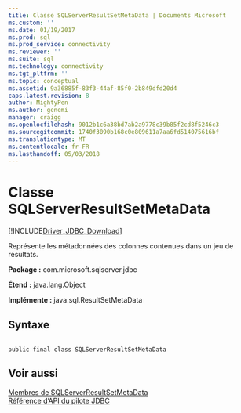 ```yaml
---
title: Classe SQLServerResultSetMetaData | Documents Microsoft
ms.custom: ''
ms.date: 01/19/2017
ms.prod: sql
ms.prod_service: connectivity
ms.reviewer: ''
ms.suite: sql
ms.technology: connectivity
ms.tgt_pltfrm: ''
ms.topic: conceptual
ms.assetid: 9a36885f-83f3-44af-85f0-2b849dfd20d4
caps.latest.revision: 8
author: MightyPen
ms.author: genemi
manager: craigg
ms.openlocfilehash: 9012b1c6a38bd7ab2a9778c39b85f2cd8f5246c3
ms.sourcegitcommit: 1740f3090b168c0e809611a7aa6fd514075616bf
ms.translationtype: MT
ms.contentlocale: fr-FR
ms.lasthandoff: 05/03/2018
---
```

# <a name="sqlserverresultsetmetadata-class"></a>Classe SQLServerResultSetMetaData
[!INCLUDE[Driver_JDBC_Download](../../../includes/driver_jdbc_download.md)]

  Représente les métadonnées des colonnes contenues dans un jeu de résultats.  
  
 **Package :** com.microsoft.sqlserver.jdbc  
  
 **Étend :** java.lang.Object  
  
 **Implémente :** java.sql.ResultSetMetaData  
  
## <a name="syntax"></a>Syntaxe  
  
```  
  
public final class SQLServerResultSetMetaData  
```  
  
## <a name="see-also"></a>Voir aussi  
 [Membres de SQLServerResultSetMetaData](../../../connect/jdbc/reference/sqlserverresultsetmetadata-members.md)   
 [Référence d’API du pilote JDBC](../../../connect/jdbc/reference/jdbc-driver-api-reference.md)  
  
  
